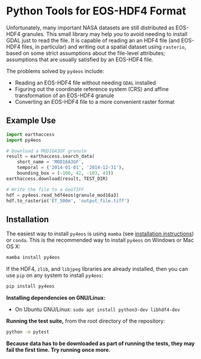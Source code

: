 Python Tools for EOS-HDF4 Format
================================

Unfortunately, many important NASA datasets are still distributed as EOS-HDF4 granules. This small library may help you to avoid needing to install GDAL just to read the file. It is capable of reading an an HDF4 file (and EOS-HDF4 files, in particular) and writing out a spatial dataset using `rasterio`, based on some strict assumptions about the file-level attributes; assumptions that are usually satisfied by an EOS-HDF4 file.

The problems solved by `py4eos` include:

- Reading an EOS-HDF4 file without needing `GDAL` installed
- Figuring out the coordinate reference system (CRS) and affine transformation of an EOS-HDF4 granule
- Converting an EOS-HDF4 file to a more convenient raster format


Example Use
-----------

```python
import earthaccess
import py4eos

# Download a MOD16A3GF granule
result = earthaccess.search_data(
    short_name = 'MOD16A3GF',
    temporal = ('2014-01-01', '2014-12-31'),
    bounding_box = (-106, 42, -103, 43))
earthaccess.download(result, TEST_DIR)

# Write the file to a GeoTIFF
hdf = py4eos.read_hdf4eos(granule_mod16a3)
hdf.to_rasterio('ET_500m', 'output_file.tiff')
```


Installation
------------

The easiest way to install `py4eos` is using `mamba` (see [installation instructions](https://github.com/conda-forge/miniforge#mambaforge)) or `conda`. This is the recommended way to install `py4eos` on Windows or Mac OS X:

```sh
mamba install py4eos
```

If the HDF4, `zlib`, and `libjpeg` libraries are already installed, then you can use `pip` on any system to install `py4eos`:

```sh
pip install py4eos
```

**Installing dependencies on GNU/Linux:**

- On Ubuntu GNU/Linux: `sudo apt install python3-dev libhdf4-dev`

**Running the test suite,** from the root directory of the repository:

```sh
python -m pytest
```

**Because data has to be downloaded as part of running the tests, they may fail the first time. Try running once more.**
